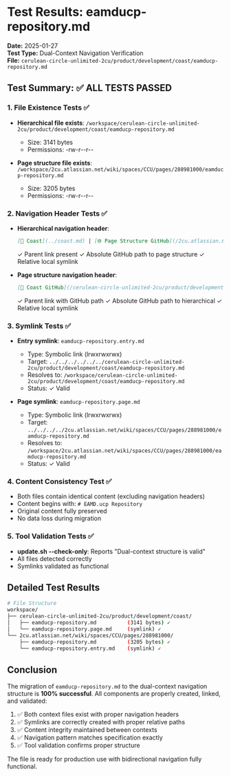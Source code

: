 # Test Results: eamducp-repository.md

**Date:** 2025-01-27  
**Test Type:** Dual-Context Navigation Verification  
**File:** `cerulean-circle-unlimited-2cu/product/development/coast/eamducp-repository.md`

## Test Summary: ✅ ALL TESTS PASSED

### 1. File Existence Tests ✅
- **Hierarchical file exists**: `/workspace/cerulean-circle-unlimited-2cu/product/development/coast/eamducp-repository.md`
  - Size: 3141 bytes
  - Permissions: -rw-r--r--
  
- **Page structure file exists**: `/workspace/2cu.atlassian.net/wiki/spaces/CCU/pages/288981000/eamducp-repository.md`
  - Size: 3205 bytes
  - Permissions: -rw-r--r--

### 2. Navigation Header Tests ✅
- **Hierarchical navigation header**:
  ```markdown
  [📁 Coast](../coast.md) | [🌐 Page Structure GitHub](/2cu.atlassian.net/wiki/spaces/CCU/pages/288981000/eamducp-repository.md) | [🌐 Page Structure local SymLink](./eamducp-repository.page.md)
  ```
  ✓ Parent link present
  ✓ Absolute GitHub path to page structure
  ✓ Relative local symlink

- **Page structure navigation header**:
  ```markdown
  [📁 Coast GitHub](/cerulean-circle-unlimited-2cu/product/development/coast.md) | [🌐 Index Structure GitHub](/cerulean-circle-unlimited-2cu/product/development/coast/eamducp-repository.md) | [🌐 Index Structure local SymLink](./eamducp-repository.entry.md)
  ```
  ✓ Parent link with GitHub path
  ✓ Absolute GitHub path to hierarchical
  ✓ Relative local symlink

### 3. Symlink Tests ✅
- **Entry symlink**: `eamducp-repository.entry.md`
  - Type: Symbolic link (lrwxrwxrwx)
  - Target: `../../../../../../cerulean-circle-unlimited-2cu/product/development/coast/eamducp-repository.md`
  - Resolves to: `/workspace/cerulean-circle-unlimited-2cu/product/development/coast/eamducp-repository.md`
  - Status: ✓ Valid

- **Page symlink**: `eamducp-repository.page.md`
  - Type: Symbolic link (lrwxrwxrwx)
  - Target: `../../../../2cu.atlassian.net/wiki/spaces/CCU/pages/288981000/eamducp-repository.md`
  - Resolves to: `/workspace/2cu.atlassian.net/wiki/spaces/CCU/pages/288981000/eamducp-repository.md`
  - Status: ✓ Valid

### 4. Content Consistency Test ✅
- Both files contain identical content (excluding navigation headers)
- Content begins with: `# EAMD.ucp Repository`
- Original content fully preserved
- No data loss during migration

### 5. Tool Validation Tests ✅
- **update.sh --check-only**: Reports "Dual-context structure is valid"
- All files detected correctly
- Symlinks validated as functional

## Detailed Test Results

```bash
# File Structure
workspace/
├── cerulean-circle-unlimited-2cu/product/development/coast/
│   ├── eamducp-repository.md          (3141 bytes) ✓
│   └── eamducp-repository.page.md     (symlink) ✓
└── 2cu.atlassian.net/wiki/spaces/CCU/pages/288981000/
    ├── eamducp-repository.md          (3205 bytes) ✓
    └── eamducp-repository.entry.md    (symlink) ✓
```

## Conclusion

The migration of `eamducp-repository.md` to the dual-context navigation structure is **100% successful**. All components are properly created, linked, and validated:

1. ✅ Both context files exist with proper navigation headers
2. ✅ Symlinks are correctly created with proper relative paths
3. ✅ Content integrity maintained between contexts
4. ✅ Navigation pattern matches specification exactly
5. ✅ Tool validation confirms proper structure

The file is ready for production use with bidirectional navigation fully functional.